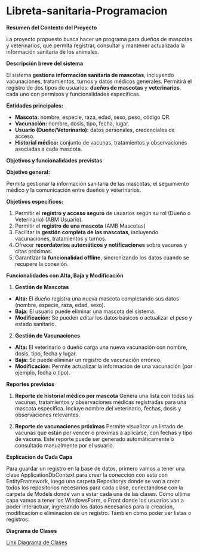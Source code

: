 



# Libreta-sanitaria-Programacion

 **Resumen del Contexto del Proyecto**

La proyecto propuesto busca hacer un programa para dueños de mascotas y veterinarios, que permita registrar, consultar y mantener actualizada la información sanitaria de los animales.

 **Descripción breve del sistema**

El sistema **gestiona información sanitaria de mascotas**, incluyendo vacunaciones, tratamientos, turnos y datos médicos generales.
Permitirá el registro de dos tipos de usuarios: **dueños de mascotas** y **veterinarios**, cada uno con permisos y funcionalidades específicas.

 **Entidades principales:**

* **Mascota:** nombre, especie, raza, edad, sexo, peso, código QR.
* **Vacunación:** nombre, dosis, tipo, fecha, lugar.
* **Usuario (Dueño/Veterinario):** datos personales, credenciales de acceso.
* **Historial médico:** conjunto de vacunas, tratamientos y observaciones asociadas a cada mascota.


 **Objetivos y funcionalidades previstas**

**Objetivo general:**

Permita gestionar la información sanitaria de las mascotas, el seguimiento médico y la comunicación entre dueños y veterinarios.

**Objetivos específicos:**

1. Permitir el **registro y acceso seguro** de usuarios según su rol (Dueño o Veterinario) (ABM Usuario).
2. Permitir el **registro de una mascota** (AMB Mascotas)
3. Facilitar la **gestión completa de las mascotas**, incluyendo vacunaciones, tratamientos y turnos.
4. Ofrecer **recordatorios automáticos y notificaciones** sobre vacunas y citas próximas.
5. Garantizar la **funcionalidad offline**, sincronizando los datos cuando se recupere la conexión.


 **Funcionalidades con Alta, Baja y Modificación**

 1. **Gestión de Mascotas**
* **Alta:** El dueño registra una nueva mascota completando sus datos (nombre, especie, raza, edad, sexo).
* **Baja:** El usuario puede eliminar una mascota del sistema.
* **Modificación:** Se pueden editar los datos básicos o actualizar el peso y estado sanitario.

 2. **Gestión de Vacunaciones**
* **Alta:** El veterinario o dueño carga una nueva vacunación con nombre, dosis, tipo, fecha y lugar.
* **Baja:** Se puede eliminar un registro de vacunación erróneo.
* **Modificación:** Permite actualizar la información de una vacunación (por ejemplo, fecha o tipo).

**Reportes previstos**

1. **Reporte de historial médico por mascota**
Genera una lista con todas las vacunas, tratamientos y observaciones médicas registradas para una mascota específica.
Incluye nombre del veterinario, fechas, dosis y observaciones relevantes.

2. **Reporte de vacunaciones próximas**
Permite visualizar un listado de vacunas que están por vencer o próximas a aplicarse, con fechas y tipo de vacuna.
Este reporte puede ser generado automáticamente o consultado manualmente por el usuario.

**Explicacion de Cada Capa**

Para guardar un registro en la base de datos, primero vamos a tener una clase ApplicationDbContext para crear la coneccion con esta con EntityFramework, luego una carpeta Repositorys donde se van a crear todos los repositorios necesarios para cada clase, conectandose con la carpeta de Models donde van a estar cada una de las clases. Como ultima capa vamos a tener los WindowsForm, o Front donde los usuarios van a poder interactuar, ingresando los datos necesarios para la creacion, modificacion o eliminacion de un registro. Tambien como poder ver listas o registros. 

**Diagrama de Clases**

[Link Diagrama de Clases](https://lucid.app/lucidchart/f0e4fb76-1a8e-4995-be2d-61d92bf68501/edit?viewport_loc=-184%2C-1353%2C3251%2C1538%2C0_0&invitationId=inv_ba4a12ba-e3d8-4172-9df8-5c23d8b7959d)

